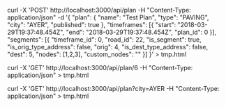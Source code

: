 curl -X 'POST' http://localhost:3000/api/plan -H "Content-Type: application/json" -d '{
  "plan": {
    "name": "Test Plan",
    "type": "PAVING",
    "city": "AYER",
    "published": true
  },
  "timeframes": [{
    "start": "2018-03-29T19:37:48.454Z",
    "end": "2018-03-29T19:37:48.454Z",
    "plan_id": 0
  }],
  "segments": [{
    "timeframe_id": 0,
    "road_id": 22,
    "is_segment": true,
    "is_orig_type_address": false,
    "orig": 4,
    "is_dest_type_address": false,
    "dest": 5,
    "nodes": [1,2,3],
    "custom_nodes": ""
  }]
}' > tmp.html

curl -X 'GET' http://localhost:3000/api/plan/6 -H "Content-Type: application/json" > tmp.html

curl -X 'GET' http://localhost:3000/api/plan?city=AYER -H "Content-Type: application/json" > tmp.html

